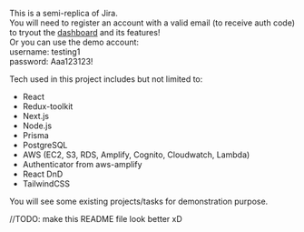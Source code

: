 This is a semi-replica of Jira.
<br />
You will need to register an account with a valid email (to receive auth code) to tryout the [dashboard](https://main.d7fqemi70qbqc.amplifyapp.com/) and its features!
<br />
Or you can use the demo account:
<br />
username: testing1
<br />
password: Aaa123123!

Tech used in this project includes but not limited to:

- React
- Redux-toolkit
- Next.js
- Node.js
- Prisma
- PostgreSQL
- AWS (EC2, S3, RDS, Amplify, Cognito, Cloudwatch, Lambda)
- Authenticator from aws-amplify
- React DnD
- TailwindCSS

You will see some existing projects/tasks for demonstration purpose.



//TODO: make this README file look better xD
